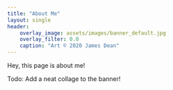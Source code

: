 ```yaml
---
title: "About Me"
layout: single
header:
    overlay_image: assets/images/banner_default.jpg
    overlay_filter: 0.0
    caption: "Art © 2020 James Dean"
---
```


Hey, this page is about me!

Todo: Add a neat collage to the banner!